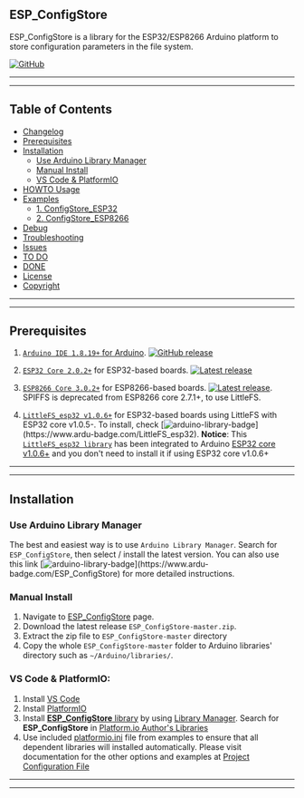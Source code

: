 ## ESP_ConfigStore
ESP_ConfigStore is a library for the ESP32/ESP8266 Arduino platform to store configuration parameters in the file system.

[![GitHub](https://img.shields.io/github/license/mashape/apistatus.svg)](https://github.com/Tost69/ESP_ConfigStore/blob/master/LICENSE)

---
---

## Table of Contents

* [Changelog](changelog.md)
* [Prerequisites](#prerequisites)
* [Installation](#installation)
  * [Use Arduino Library Manager](#use-arduino-library-manager)
  * [Manual Install](#manual-install)
  * [VS Code & PlatformIO](#vs-code--platformio)
* [HOWTO Usage](#howto-usage)
* [Examples](#examples)
  * [ 1. ConfigStore_ESP32](examples/ConfigStore_ESP32)
  * [ 2. ConfigStore_ESP8266](examples/ConfigStore_ESP8266)
* [Debug](#debug)
* [Troubleshooting](#troubleshooting)
* [Issues](#issues)
* [TO DO](#to-do)
* [DONE](#done)
* [License](#license)
* [Copyright](#copyright)

---
---

## Prerequisites

1. [`Arduino IDE 1.8.19+` for Arduino](https://github.com/arduino/Arduino). [![GitHub release](https://img.shields.io/github/release/arduino/Arduino.svg)](https://github.com/arduino/Arduino/releases/latest)
2. [`ESP32 Core 2.0.2+`](https://github.com/espressif/arduino-esp32) for ESP32-based boards. [![Latest release](https://img.shields.io/github/release/espressif/arduino-esp32.svg)](https://github.com/espressif/arduino-esp32/releases/latest/)
3. [`ESP8266 Core 3.0.2+`](https://github.com/esp8266/Arduino) for ESP8266-based boards. [![Latest release](https://img.shields.io/github/release/esp8266/Arduino.svg)](https://github.com/esp8266/Arduino/releases/latest/). SPIFFS is deprecated from ESP8266 core 2.7.1+, to use LittleFS. 

4. [`LittleFS_esp32 v1.0.6+`](https://github.com/lorol/LITTLEFS) for ESP32-based boards using LittleFS with ESP32 core v1.0.5-. To install, check [![arduino-library-badge](https://www.ardu-badge.com/badge/LittleFS_esp32.svg?)](https://www.ardu-badge.com/LittleFS_esp32). **Notice**: This [`LittleFS_esp32 library`](https://github.com/lorol/LITTLEFS) has been integrated to Arduino [ESP32 core v1.0.6+](https://github.com/espressif/arduino-esp32/tree/master/libraries/LITTLEFS) and you don't need to install it if using ESP32 core v1.0.6+

---
---

## Installation

### Use Arduino Library Manager
The best and easiest way is to use `Arduino Library Manager`. Search for `ESP_ConfigStore`, then select / install the latest version. You can also use this link [![arduino-library-badge](https://www.ardu-badge.com/badge/ESP_ConfigStore.svg?)](https://www.ardu-badge.com/ESP_ConfigStore) for more detailed instructions.

### Manual Install

1. Navigate to [ESP_ConfigStore](https://github.com/Tost69/ESP_ConfigStore) page.
2. Download the latest release `ESP_ConfigStore-master.zip`.
3. Extract the zip file to `ESP_ConfigStore-master` directory 
4. Copy the whole `ESP_ConfigStore-master` folder to Arduino libraries' directory such as `~/Arduino/libraries/`.

### VS Code & PlatformIO:

1. Install [VS Code](https://code.visualstudio.com/)
2. Install [PlatformIO](https://platformio.org/platformio-ide)
3. Install [**ESP_ConfigStore** library](https://registry.platformio.org/libraries/tost69/ESP_ConfigStore) by using [Library Manager](https://registry.platformio.org/libraries/tost69/ESP_ConfigStore/installation). Search for **ESP_ConfigStore** in [Platform.io Author's Libraries](https://platformio.org/lib/search?query=author:%22Tost69%22)
4. Use included [platformio.ini](platformio/platformio.ini) file from examples to ensure that all dependent libraries will installed automatically. Please visit documentation for the other options and examples at [Project Configuration File](https://docs.platformio.org/page/projectconf.html)

---
---
